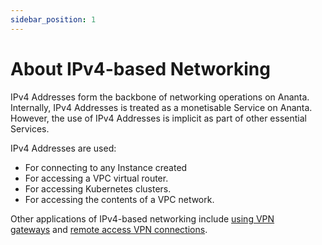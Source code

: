 ```yaml
---
sidebar_position: 1
---
```

# About IPv4-based Networking

IPv4 Addresses form the backbone of networking operations on Ananta. Internally, IPv4 Addresses is treated as a monetisable Service on Ananta. However, the use of IPv4 Addresses is implicit as part of other essential Services.

IPv4 Addresses are used:

- For connecting to any Instance created
- For accessing a VPC virtual router.
- For accessing Kubernetes clusters.
- For accessing the contents of a VPC network.

Other applications of IPv4-based networking include [using VPN gateways](ManagingVPNGatewaysandSite-to-SiteVPN) and [remote access VPN connections](UsingRemoteAccessVPNwithVPC).


